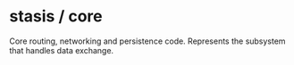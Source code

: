 # stasis / core

Core routing, networking and persistence code. Represents the subsystem that handles data exchange.
